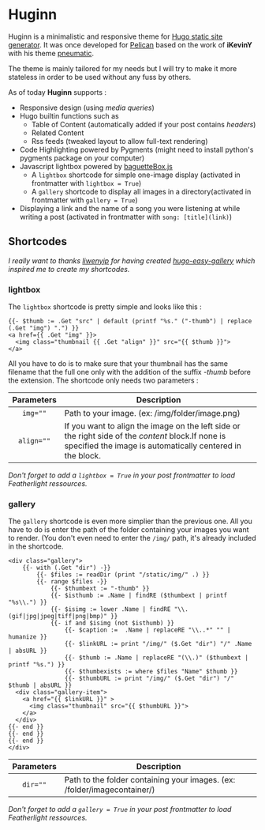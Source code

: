 # Huginn

Huginn is a minimalistic and responsive theme for [Hugo static site generator](https://gohugo.io). It was once developed for [Pelican](https://getpelican.com) based on the work of **iKevinY** with his theme [pneumatic](https://github.com/iKevinY/pneumatic).

The theme is mainly tailored for my needs but I will try to make it more stateless in order to be used without any fuss by others.

As of today **Huginn** supports :

  - Responsive design (using *media queries*)
  - Hugo builtin functions such as
    - Table of Content (automatically added if your post contains *headers*)
    - Related Content
    - Rss feeds (tweaked layout to allow full-text rendering)
  - Code Highlighting powered by Pygments (might need to install python's pygments package on your computer)
  - Javascript lightbox powered by [baguetteBox.js](https://github.com/feimosi/baguetteBox.js)
    - A `lightbox` shortcode for simple one-image display (activated in frontmatter with `lightbox = True`)
    - A `gallery` shortcode to display all images in a directory(activated in frontmatter with `gallery = True`)
  - Displaying a link and the name of a song you were listening at while writing a post (activated in frontmatter with `song: [title](link)`)
    

## Shortcodes

*I really want to thanks [liwenyip](https://www.liwen.id.au) for having created [hugo-easy-gallery](https://github.com/liwenyip/hugo-easy-gallery) which inspired me to create my shortcodes.*

### lightbox
The `lightbox` shortcode is pretty simple and looks like this :
```
{{- $thumb := .Get "src" | default (printf "%s." ("-thumb") | replace (.Get "img") ".") }}
<a href={{ .Get "img" }}>
  <img class="thumbnail {{ .Get "align" }}" src="{{ $thumb }}">
</a>
```

All you have to do is to make sure that your thumbnail has the same filename that the full one only with the addition of the suffix *-thumb* before the extension.
The shortcode only needs two parameters :

|  Parameters  |  Description
|:------------:|------------------------------------------------------------------------------------------------------------------------------------------------------------------|
|  `img=""`    |  Path to your image. (ex: /img/folder/image.png)											                                                                      |
|  `align=""`  |  If you want to align the image on the left side or the right side of the *content* block.If none is specified the image is automatically centered in the block. |

*Don't forget to add a `lightbox = True` in your post frontmatter to load Featherlight ressources.*

### gallery
The `gallery` shortcode is even more simplier than the previous one. All you have to do is enter the path of the folder containing your images you want to render. (You don't even need to enter the `/img/` path, it's already included in the shortcode.

```
<div class="gallery">
	{{- with (.Get "dir") -}}
		{{- $files := readDir (print "/static/img/" .) }}
		{{- range $files -}}
			{{- $thumbext := "-thumb" }}
			{{- $isthumb := .Name | findRE ($thumbext | printf "%s\\.") }}
			{{- $isimg := lower .Name | findRE "\\.(gif|jpg|jpeg|tiff|png|bmp)" }}
			{{- if and $isimg (not $isthumb) }}
				{{- $caption :=  .Name | replaceRE "\\..*" "" | humanize }}
				{{- $linkURL := print "/img/" ($.Get "dir") "/" .Name | absURL }}
				{{- $thumb := .Name | replaceRE "(\\.)" ($thumbext | printf "%s.") }}
				{{- $thumbexists := where $files "Name" $thumb }}
				{{- $thumbURL := print "/img/" ($.Get "dir") "/" $thumb | absURL }}
  <div class="gallery-item">
    <a href="{{ $linkURL }}" >
      <img class="thumbnail" src="{{ $thumbURL }}">
    </a>
  </div>
{{- end }}
{{- end }}
{{- end }}
</div>
```

|  Parameters  |  Description
|:------------:|----------------------------------------------------------------------------|
|  `dir=""`    |  Path to the folder containing your images. (ex: /folder/imagecontainer/)  |

*Don't forget to add a `gallery = True` in your post frontmatter to load Featherlight ressources.*

